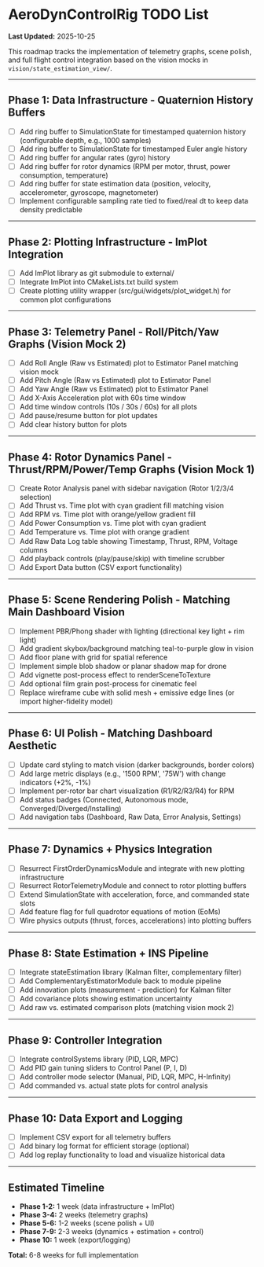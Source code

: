 # AeroDynControlRig TODO List

**Last Updated:** 2025-10-25

This roadmap tracks the implementation of telemetry graphs, scene polish, and full flight control integration based on the vision mocks in `vision/state_estimation_view/`.

---

## Phase 1: Data Infrastructure - Quaternion History Buffers

- [ ] Add ring buffer to SimulationState for timestamped quaternion history (configurable depth, e.g., 1000 samples)
- [ ] Add ring buffer to SimulationState for timestamped Euler angle history
- [ ] Add ring buffer for angular rates (gyro) history
- [ ] Add ring buffer for rotor dynamics (RPM per motor, thrust, power consumption, temperature)
- [ ] Add ring buffer for state estimation data (position, velocity, accelerometer, gyroscope, magnetometer)
- [ ] Implement configurable sampling rate tied to fixed/real dt to keep data density predictable

---

## Phase 2: Plotting Infrastructure - ImPlot Integration

- [ ] Add ImPlot library as git submodule to external/
- [ ] Integrate ImPlot into CMakeLists.txt build system
- [ ] Create plotting utility wrapper (src/gui/widgets/plot_widget.h) for common plot configurations

---

## Phase 3: Telemetry Panel - Roll/Pitch/Yaw Graphs (Vision Mock 2)

- [ ] Add Roll Angle (Raw vs Estimated) plot to Estimator Panel matching vision mock
- [ ] Add Pitch Angle (Raw vs Estimated) plot to Estimator Panel
- [ ] Add Yaw Angle (Raw vs Estimated) plot to Estimator Panel
- [ ] Add X-Axis Acceleration plot with 60s time window
- [ ] Add time window controls (10s / 30s / 60s) for all plots
- [ ] Add pause/resume button for plot updates
- [ ] Add clear history button for plots

---

## Phase 4: Rotor Dynamics Panel - Thrust/RPM/Power/Temp Graphs (Vision Mock 1)

- [ ] Create Rotor Analysis panel with sidebar navigation (Rotor 1/2/3/4 selection)
- [ ] Add Thrust vs. Time plot with cyan gradient fill matching vision
- [ ] Add RPM vs. Time plot with orange/yellow gradient fill
- [ ] Add Power Consumption vs. Time plot with cyan gradient
- [ ] Add Temperature vs. Time plot with orange gradient
- [ ] Add Raw Data Log table showing Timestamp, Thrust, RPM, Voltage columns
- [ ] Add playback controls (play/pause/skip) with timeline scrubber
- [ ] Add Export Data button (CSV export functionality)

---

## Phase 5: Scene Rendering Polish - Matching Main Dashboard Vision

- [ ] Implement PBR/Phong shader with lighting (directional key light + rim light)
- [ ] Add gradient skybox/background matching teal-to-purple glow in vision
- [ ] Add floor plane with grid for spatial reference
- [ ] Implement simple blob shadow or planar shadow map for drone
- [ ] Add vignette post-process effect to renderSceneToTexture
- [ ] Add optional film grain post-process for cinematic feel
- [ ] Replace wireframe cube with solid mesh + emissive edge lines (or import higher-fidelity model)

---

## Phase 6: UI Polish - Matching Dashboard Aesthetic

- [ ] Update card styling to match vision (darker backgrounds, border colors)
- [ ] Add large metric displays (e.g., '1500 RPM', '75W') with change indicators (+2%, -1%)
- [ ] Implement per-rotor bar chart visualization (R1/R2/R3/R4) for RPM
- [ ] Add status badges (Connected, Autonomous mode, Converged/Diverged/Installing)
- [ ] Add navigation tabs (Dashboard, Raw Data, Error Analysis, Settings)

---

## Phase 7: Dynamics + Physics Integration

- [ ] Resurrect FirstOrderDynamicsModule and integrate with new plotting infrastructure
- [ ] Resurrect RotorTelemetryModule and connect to rotor plotting buffers
- [ ] Extend SimulationState with acceleration, force, and commanded state slots
- [ ] Add feature flag for full quadrotor equations of motion (EoMs)
- [ ] Wire physics outputs (thrust, forces, accelerations) into plotting buffers

---

## Phase 8: State Estimation + INS Pipeline

- [ ] Integrate stateEstimation library (Kalman filter, complementary filter)
- [ ] Add ComplementaryEstimatorModule back to module pipeline
- [ ] Add innovation plots (measurement - prediction) for Kalman filter
- [ ] Add covariance plots showing estimation uncertainty
- [ ] Add raw vs. estimated comparison plots (matching vision mock 2)

---

## Phase 9: Controller Integration

- [ ] Integrate controlSystems library (PID, LQR, MPC)
- [ ] Add PID gain tuning sliders to Control Panel (P, I, D)
- [ ] Add controller mode selector (Manual, PID, LQR, MPC, H-Infinity)
- [ ] Add commanded vs. actual state plots for control analysis

---

## Phase 10: Data Export and Logging

- [ ] Implement CSV export for all telemetry buffers
- [ ] Add binary log format for efficient storage (optional)
- [ ] Add log replay functionality to load and visualize historical data

---

## Estimated Timeline

- **Phase 1-2:** 1 week (data infrastructure + ImPlot)
- **Phase 3-4:** 2 weeks (telemetry graphs)
- **Phase 5-6:** 1-2 weeks (scene polish + UI)
- **Phase 7-9:** 2-3 weeks (dynamics + estimation + control)
- **Phase 10:** 1 week (export/logging)

**Total:** 6-8 weeks for full implementation
